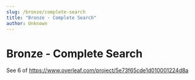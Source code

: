 ```yaml
---
slug: /bronze/complete-search
title: "Bronze - Complete Search"
author: Unknown
---
```


# Bronze - Complete Search

See 6 of https://www.overleaf.com/project/5e73f65cde1d010001224d8a